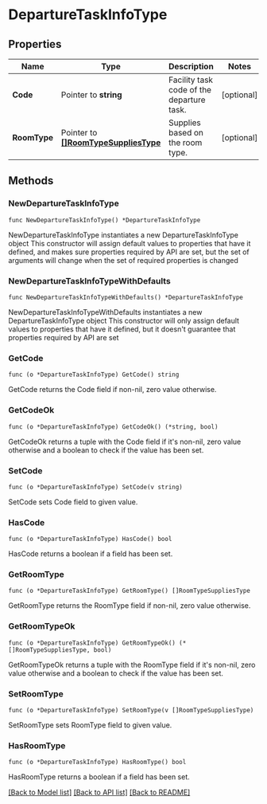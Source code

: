 # DepartureTaskInfoType

## Properties

Name | Type | Description | Notes
------------ | ------------- | ------------- | -------------
**Code** | Pointer to **string** | Facility task code of the departure task. | [optional] 
**RoomType** | Pointer to [**[]RoomTypeSuppliesType**](RoomTypeSuppliesType.md) | Supplies based on the room type. | [optional] 

## Methods

### NewDepartureTaskInfoType

`func NewDepartureTaskInfoType() *DepartureTaskInfoType`

NewDepartureTaskInfoType instantiates a new DepartureTaskInfoType object
This constructor will assign default values to properties that have it defined,
and makes sure properties required by API are set, but the set of arguments
will change when the set of required properties is changed

### NewDepartureTaskInfoTypeWithDefaults

`func NewDepartureTaskInfoTypeWithDefaults() *DepartureTaskInfoType`

NewDepartureTaskInfoTypeWithDefaults instantiates a new DepartureTaskInfoType object
This constructor will only assign default values to properties that have it defined,
but it doesn't guarantee that properties required by API are set

### GetCode

`func (o *DepartureTaskInfoType) GetCode() string`

GetCode returns the Code field if non-nil, zero value otherwise.

### GetCodeOk

`func (o *DepartureTaskInfoType) GetCodeOk() (*string, bool)`

GetCodeOk returns a tuple with the Code field if it's non-nil, zero value otherwise
and a boolean to check if the value has been set.

### SetCode

`func (o *DepartureTaskInfoType) SetCode(v string)`

SetCode sets Code field to given value.

### HasCode

`func (o *DepartureTaskInfoType) HasCode() bool`

HasCode returns a boolean if a field has been set.

### GetRoomType

`func (o *DepartureTaskInfoType) GetRoomType() []RoomTypeSuppliesType`

GetRoomType returns the RoomType field if non-nil, zero value otherwise.

### GetRoomTypeOk

`func (o *DepartureTaskInfoType) GetRoomTypeOk() (*[]RoomTypeSuppliesType, bool)`

GetRoomTypeOk returns a tuple with the RoomType field if it's non-nil, zero value otherwise
and a boolean to check if the value has been set.

### SetRoomType

`func (o *DepartureTaskInfoType) SetRoomType(v []RoomTypeSuppliesType)`

SetRoomType sets RoomType field to given value.

### HasRoomType

`func (o *DepartureTaskInfoType) HasRoomType() bool`

HasRoomType returns a boolean if a field has been set.


[[Back to Model list]](../README.md#documentation-for-models) [[Back to API list]](../README.md#documentation-for-api-endpoints) [[Back to README]](../README.md)


